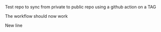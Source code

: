 Test repo to sync from private to public repo using a github action on a TAG

The workflow should now work

New line
